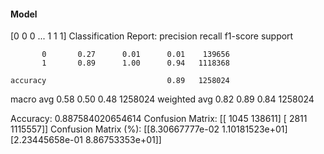 #### Model
[0 0 0 ... 1 1 1]
Classification Report:
              precision    recall  f1-score   support

           0       0.27      0.01      0.01    139656
           1       0.89      1.00      0.94   1118368

    accuracy                           0.89   1258024
   macro avg       0.58      0.50      0.48   1258024
weighted avg       0.82      0.89      0.84   1258024

Accuracy: 0.887584020654614
Confusion Matrix:
[[   1045  138611]
 [   2811 1115557]]
Confusion Matrix (%):
[[8.30667777e-02 1.10181523e+01]
 [2.23445658e-01 8.86753353e+01]]
